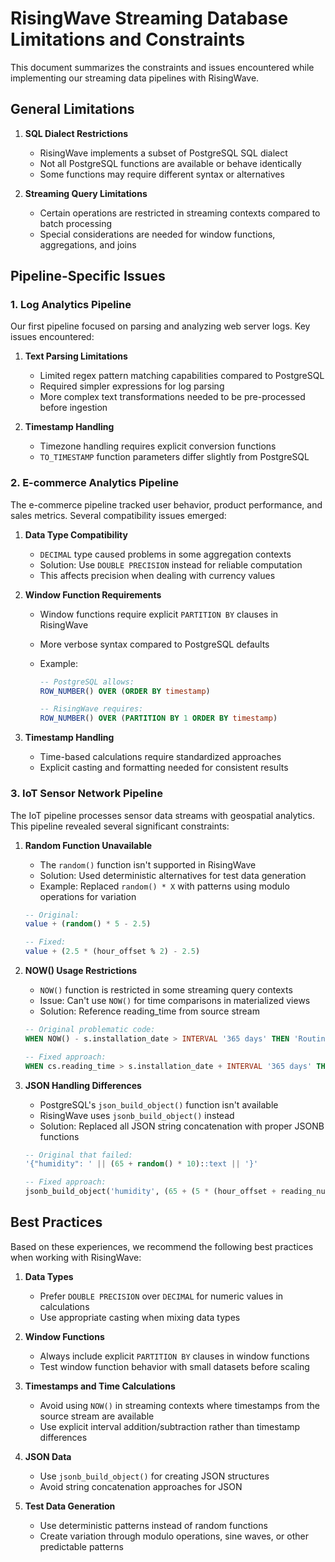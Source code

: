 # RisingWave Streaming Database Limitations and Constraints

This document summarizes the constraints and issues encountered while implementing our streaming data pipelines with RisingWave.

## General Limitations

1. **SQL Dialect Restrictions**
   - RisingWave implements a subset of PostgreSQL SQL dialect
   - Not all PostgreSQL functions are available or behave identically
   - Some functions may require different syntax or alternatives

2. **Streaming Query Limitations**
   - Certain operations are restricted in streaming contexts compared to batch processing
   - Special considerations are needed for window functions, aggregations, and joins

## Pipeline-Specific Issues

### 1. Log Analytics Pipeline

Our first pipeline focused on parsing and analyzing web server logs. Key issues encountered:

1. **Text Parsing Limitations**
   - Limited regex pattern matching capabilities compared to PostgreSQL
   - Required simpler expressions for log parsing
   - More complex text transformations needed to be pre-processed before ingestion

2. **Timestamp Handling**
   - Timezone handling requires explicit conversion functions
   - `TO_TIMESTAMP` function parameters differ slightly from PostgreSQL

### 2. E-commerce Analytics Pipeline

The e-commerce pipeline tracked user behavior, product performance, and sales metrics. Several compatibility issues emerged:

1. **Data Type Compatibility**
   - `DECIMAL` type caused problems in some aggregation contexts
   - Solution: Use `DOUBLE PRECISION` instead for reliable computation
   - This affects precision when dealing with currency values

2. **Window Function Requirements**
   - Window functions require explicit `PARTITION BY` clauses in RisingWave
   - More verbose syntax compared to PostgreSQL defaults
   - Example:

     ```sql
     -- PostgreSQL allows:
     ROW_NUMBER() OVER (ORDER BY timestamp)
     
     -- RisingWave requires:
     ROW_NUMBER() OVER (PARTITION BY 1 ORDER BY timestamp)
     ```

3. **Timestamp Handling**
   - Time-based calculations require standardized approaches
   - Explicit casting and formatting needed for consistent results

### 3. IoT Sensor Network Pipeline

The IoT pipeline processes sensor data streams with geospatial analytics. This pipeline revealed several significant constraints:

1. **Random Function Unavailable**
   - The `random()` function isn't supported in RisingWave
   - Solution: Used deterministic alternatives for test data generation
   - Example: Replaced `random() * X` with patterns using modulo operations for variation

   ```sql
   -- Original:
   value + (random() * 5 - 2.5)
   
   -- Fixed:
   value + (2.5 * (hour_offset % 2) - 2.5)
   ```

2. **NOW() Usage Restrictions**
   - `NOW()` function is restricted in some streaming query contexts
   - Issue: Can't use `NOW()` for time comparisons in materialized views
   - Solution: Reference reading_time from source stream

   ```sql
   -- Original problematic code:
   WHEN NOW() - s.installation_date > INTERVAL '365 days' THEN 'Routine'
   
   -- Fixed approach:
   WHEN cs.reading_time > s.installation_date + INTERVAL '365 days' THEN 'Routine'
   ```

3. **JSON Handling Differences**
   - PostgreSQL's `json_build_object()` function isn't available
   - RisingWave uses `jsonb_build_object()` instead
   - Solution: Replaced all JSON string concatenation with proper JSONB functions

   ```sql
   -- Original that failed:
   '{"humidity": ' || (65 + random() * 10)::text || '}'
   
   -- Fixed approach:
   jsonb_build_object('humidity', (65 + (5 * (hour_offset + reading_num) % 2)))
   ```

## Best Practices

Based on these experiences, we recommend the following best practices when working with RisingWave:

1. **Data Types**
   - Prefer `DOUBLE PRECISION` over `DECIMAL` for numeric values in calculations
   - Use appropriate casting when mixing data types

2. **Window Functions**
   - Always include explicit `PARTITION BY` clauses in window functions
   - Test window function behavior with small datasets before scaling

3. **Timestamps and Time Calculations**
   - Avoid using `NOW()` in streaming contexts where timestamps from the source stream are available
   - Use explicit interval addition/subtraction rather than timestamp differences

4. **JSON Data**
   - Use `jsonb_build_object()` for creating JSON structures
   - Avoid string concatenation approaches for JSON

5. **Test Data Generation**
   - Use deterministic patterns instead of random functions
   - Create variation through modulo operations, sine waves, or other predictable patterns
